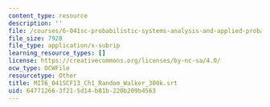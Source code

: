 ```yaml
---
content_type: resource
description: ''
file: /courses/6-041sc-probabilistic-systems-analysis-and-applied-probability-fall-2013/647712663f215d14b81b220b209b4563_MIT6_041SCF13_Ch1_Random_Walker_300k.vtt
file_size: 7928
file_type: application/x-subrip
learning_resource_types: []
license: https://creativecommons.org/licenses/by-nc-sa/4.0/
ocw_type: OCWFile
resourcetype: Other
title: MIT6_041SCF13_Ch1_Random_Walker_300k.srt
uid: 64771266-3f21-5d14-b81b-220b209b4563
---
```

